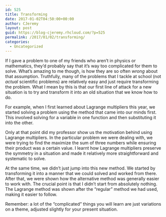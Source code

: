 ```yaml
---
id: 525
title: Transforming
date: 2017-01-02T04:50:00+00:00
author: CJeremy
layout: post
guid: https://blog-cjeremy.rhcloud.com/?p=525
permalink: /2017/01/02/transforming/
categories:
  - Uncategorized
---
```

If I gave a problem to one of my friends who aren&#8217;t in physics or mathematics, they&#8217;d probably say that it&#8217;s way too complicated for them to solve. What&#8217;s amazing to me though, is how they are so often _wrong_ about that assumption. Truthfully, many of the problems that I tackle at school (not _actual_ scientific problems) are relatively easy and just require transforming the problem. What I mean by this is that our first line of attack for a new situation is to try and transform it into an old situation that we know how to do.

For example, when I first learned about Lagrange multipliers this year, we started solving a problem using the method that came into our minds first. This involved solving for a variable in one function and then substituting it into the other.

Only at that point did my professor show us the motivation behind using Lagrange multipliers. In the particular problem we were dealing with, we were trying to find the maximize the sum of three numbers while ensuring their product was a certain value. I learnt how Lagrange multipliers preserve the symmetry in a situation and made it relatively more straightforward and systematic to solve.

At the same time, we didn&#8217;t just jump into this new method. We started by transforming it into a manner that we could solved and worked from there. After that, we were shown how the alternative method was generally easier to work with. The crucial point is that I didn&#8217;t start from absolutely nothing. The Lagrange method was shown after the &#8220;regular&#8221; method we had used, making it easier to follow.

Remember: a lot of the &#8220;complicated&#8221; things you will learn are just variations on a theme, adjusted slightly for your present situation.